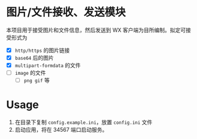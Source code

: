 # 图片/文件接收、发送模块

本项目用于接受图片和文件信息，然后发送到 WX 客户端为目所编制。拟定可接受形式为

- [x] `http/https` 的图片链接
- [x] `base64` 后的图片
- [x] `multipart-formdata` 的文件
- [ ] `image` 的文件
  - [ ] `png gif` 等

# Usage

1. 在目录下复制 `config.example.ini`，放置 `config.ini` 文件
2. 启动应用，将在 34567 端口启动服务。
